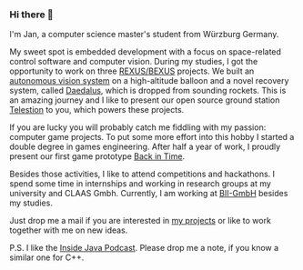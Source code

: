 ### Hi there 👋

I'm Jan, a computer science master's student from Würzburg Germany.

My sweet spot is embedded development with a focus on space-related control software and computer vision.
During my studies, I got the opportunity to work on three [REXUS/BEXUS](http://rexusbexus.net/) projects.
We built an [autonomous vision system](https://jvpichowski.github.io/quest-bexus) on a high-altitude balloon and a novel recovery system, called [Daedalus](https://wuespace.de/daedalus/), which is dropped from sounding rockets.
This is an amazing journey and I like to present our open source ground station [Telestion](https://telestion.wuespace.de/) to you, which powers these projects.

If you are lucky you will probably catch me fiddling with my passion: computer game projects.
To put some more effort into this hobby I started a double degree in games engineering. 
After half a year of work, I proudly present our first game prototype [Back in Time](https://www.youtube.com/watch?v=irkcqxGfY24&list=PLthd3ST3SckSovN5qMWRHe4go_FHJtczU&index=12).

Besides those activities, I like to attend competitions and hackathons.
I spend some time in internships and working in research groups at my university and CLAAS Gmbh.
Currently, I am working at [BII-GmbH](https://bii-gmbh.com/) besides my studies.

Just drop me a mail if you are interested in [my projects](https://github.com/jvpichowski?tab=projects) or like to work together with me on new ideas.

P.S. I like the [Inside Java Podcast](https://inside.java/podcast/). Please drop me a note, if you know a similar one for C++.
<!--
**jvpichowski/jvpichowski** is a ✨ _special_ ✨ repository because its `README.md` (this file) appears on your GitHub profile.

Here are some ideas to get you started:

- 🔭 I’m currently working on ...
- 🌱 I’m currently learning ...
- 👯 I’m looking to collaborate on ...
- 🤔 I’m looking for help with ...
- 💬 Ask me about ...
- 📫 How to reach me: ...
- 😄 Pronouns: ...
- ⚡ Fun fact: ...
-->
